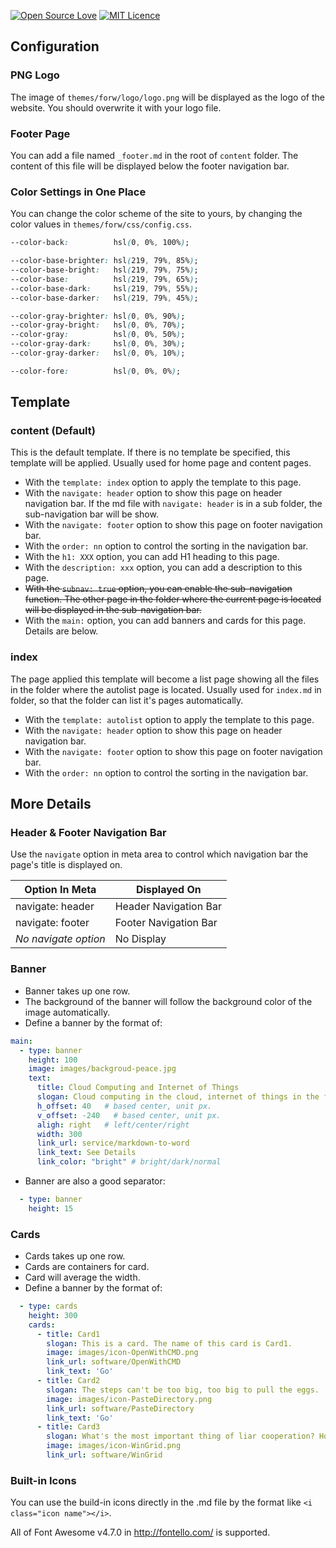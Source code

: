 [![Open Source Love](https://badges.frapsoft.com/os/v2/open-source.svg?v=103)](https://github.com/ellerbrock/open-source-badge/)
[![MIT Licence](https://badges.frapsoft.com/os/mit/mit.svg?v=103)](https://opensource.org/licenses/mit-license.php)  

## Configuration 

### PNG Logo

The image of `themes/forw/logo/logo.png` will be displayed as the logo of the website. You should overwrite it with your logo file. 

### Footer Page

You can add a file named `_footer.md` in the root of `content` folder. The content of this file will be displayed below the footer navigation bar. 

### Color Settings in One Place

You can change the color scheme of the site to yours, by changing the color values in `themes/forw/css/config.css`.

```css
--color-back:          hsl(0, 0%, 100%);

--color-base-brighter: hsl(219, 79%, 85%);
--color-base-bright:   hsl(219, 79%, 75%);
--color-base:          hsl(219, 79%, 65%);
--color-base-dark:     hsl(219, 79%, 55%);
--color-base-darker:   hsl(219, 79%, 45%);

--color-gray-brighter: hsl(0, 0%, 90%);
--color-gray-bright:   hsl(0, 0%, 70%);
--color-gray:          hsl(0, 0%, 50%);
--color-gray-dark:     hsl(0, 0%, 30%);
--color-gray-darker:   hsl(0, 0%, 10%);

--color-fore:          hsl(0, 0%, 0%);
```

## Template

### content (Default)

This is the default template. If there is no template be specified, this template will be applied. Usually used for home page and content pages.

- With the `template: index` option to apply the template to this page.
- With the `navigate: header` option to show this page on header navigation bar. If the md file with `navigate: header` is in a sub folder, the sub-navigation bar will be show.
- With the `navigate: footer` option to show this page on footer navigation bar.
- With the `order: nn` option to control the sorting in the navigation bar.
- With the `h1: XXX` option, you can add H1 heading to this page.
- With the `description: xxx` option, you can add a description to this page.
- ~~With the `subnav: true` option, you can enable the sub-navigation function. The other page in the folder where the current page is located will be displayed in the sub-navigation bar.~~
- With the `main:` option, you can add banners and cards for this page. Details are below.

### index

The page applied this template will become a list page showing all the files in the folder where the autolist page is located. Usually used for `index.md` in folder, so that the folder can list it's pages automatically. 

- With the `template: autolist` option to apply the template to this page.
- With the `navigate: header` option to show this page on header navigation bar.
- With the `navigate: footer` option to show this page on footer navigation bar.
- With the `order: nn` option to control the sorting in the navigation bar.

## More Details

### Header & Footer Navigation Bar

Use the `navigate` option in meta area to control which navigation bar the page's title is displayed on. 

| Option In Meta       |  Displayed On         |
|----------------------|-----------------------|
| navigate: header     | Header Navigation Bar |
| navigate: footer     | Footer Navigation Bar |
| _No navigate option_ | No Display            | 


### Banner

- Banner takes up one row.
- The background of the banner will follow the background color of the image automatically.
- Define a banner by the format of:

```yaml
main:
  - type: banner
    height: 100
    image: images/backgroud-peace.jpg
    text:
      title: Cloud Computing and Internet of Things
      slogan: Cloud computing in the cloud, internet of things in the fog.
      h_offset: 40   # based center, unit px.
      v_offset: -240   # based center, unit px.
      aligh: right   # left/center/right
      width: 300
      link_url: service/markdown-to-word
      link_text: See Details
      link_color: "bright" # bright/dark/normal
```

- Banner are also a good separator:

```yaml
  - type: banner
    height: 15
```

### Cards

- Cards takes up one row.
- Cards are containers for card.
- Card will average the width.
- Define a banner by the format of:

```yaml
  - type: cards
    height: 300
    cards:
      - title: Card1
        slogan: This is a card. The name of this card is Card1.
        image: images/icon-OpenWithCMD.png
        link_url: software/OpenWithCMD
        link_text: 'Go'
      - title: Card2
        slogan: The steps can't be too big, too big to pull the eggs.
        image: images/icon-PasteDirectory.png
        link_url: software/PasteDirectory
        link_text: 'Go'
      - title: Card3
        slogan: What's the most important thing of liar cooperation? Honest! 
        image: images/icon-WinGrid.png
        link_url: software/WinGrid
```

### Built-in Icons

You can use the build-in icons directly in the .md file by the format like `<i class="icon name"></i>`.

All of Font Awesome v4.7.0 in http://fontello.com/ is supported.
